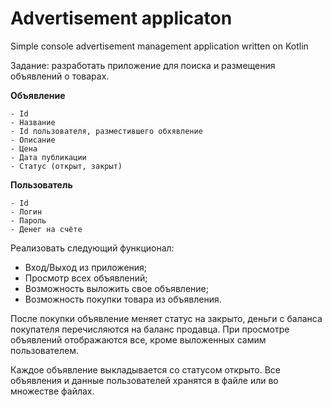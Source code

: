 # Advertisement applicaton
 Simple console advertisement management application written on Kotlin

Задание: разработать приложение для поиска и размещения объявлений о товарах.

**Объявление**	

	- Id
	- Название
	- Id пользователя, разместившего обхявление
	- Описание
	- Цена
	- Дата публикации
	- Статус (открыт, закрыт)
 
**Пользователь**

	- Id
	- Логин
	- Пароль
	- Денег на счёте

Реализовать следующий функционал:
- Вход/Выход из приложения;
- Просмотр всех объявлений;
- Возможность выложить свое объявление;
- Возможность покупки товара из объявления.

После покупки объявление меняет статус на закрыто, деньги с баланса покупателя перечисляются на баланс продавца. При просмотре объявлений отображаются все, кроме выложенных самим пользователем.

Каждое объявление выкладывается со статусом открыто. Все объявления и данные пользователей хранятся в файле или во множестве файлах. 
